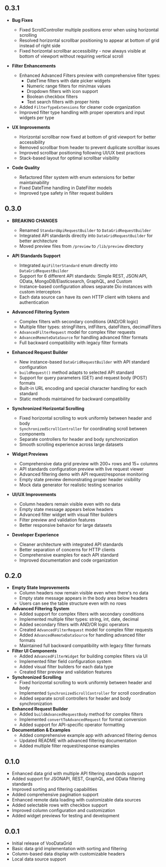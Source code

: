 ## 0.3.1

* **Bug Fixes**
  * Fixed ScrollController multiple positions error when using horizontal scrolling
  * Resolved horizontal scrollbar positioning to appear at bottom of grid instead of right side
  * Fixed horizontal scrollbar accessibility - now always visible at bottom of viewport without requiring vertical scroll

* **Filter Enhancements**
  * Enhanced Advanced Filters preview with comprehensive filter types:
    - DateTime filters with date picker widgets
    - Numeric range filters for min/max values
    - Dropdown filters with icon support
    - Boolean checkbox filters
    - Text search filters with proper hints
  * Added `FilterTypeExtensions` for cleaner code organization
  * Improved filter type handling with proper operators and input widgets per type

* **UX Improvements**
  * Horizontal scrollbar now fixed at bottom of grid viewport for better accessibility
  * Removed scrollbar from header to prevent duplicate scrollbar issues
  * Improved scrollbar positioning following UI/UX best practices
  * Stack-based layout for optimal scrollbar visibility

* **Code Quality**
  * Refactored filter system with enum extensions for better maintainability
  * Fixed DateTime handling in DateFilter models
  * Improved type safety in filter request builders

## 0.3.0

* **BREAKING CHANGES**
  * Renamed `StandardApiRequestBuilder` to `DataGridRequestBuilder`
  * Integrated API standards directly into `DataGridRequestBuilder` for better architecture
  * Moved preview files from `/preview` to `/lib/preview` directory

* **API Standards Support**
  * Integrated `ApiFilterStandard` enum directly into `DataGridRequestBuilder`
  * Support for 6 different API standards: Simple REST, JSON:API, OData, MongoDB/Elasticsearch, GraphQL, and Custom
  * Instance-based configuration allows separate Dio instances with custom interceptors
  * Each data source can have its own HTTP client with tokens and authentication

* **Advanced Filtering System** 
  * Complex filters with secondary conditions (AND/OR logic)
  * Multiple filter types: stringFilters, intFilters, dateFilters, decimalFilters
  * `AdvancedFilterRequest` model for complex filter requests
  * `AdvancedRemoteDataSource` for handling advanced filter formats
  * Full backward compatibility with legacy filter formats

* **Enhanced Request Builder**
  * New instance-based `DataGridRequestBuilder` with API standard configuration
  * `buildRequest()` method adapts to selected API standard
  * Support for query parameters (GET) and request body (POST) formats
  * Built-in URL encoding and special character handling for each standard
  * Static methods maintained for backward compatibility

* **Synchronized Horizontal Scrolling**
  * Fixed horizontal scrolling to work uniformly between header and body
  * `SynchronizedScrollController` for coordinating scroll between components
  * Separate controllers for header and body synchronization
  * Smooth scrolling experience across large datasets

* **Widget Previews**
  * Comprehensive data grid preview with 200+ rows and 15+ columns
  * API standards configuration preview with live request viewer  
  * Advanced filtering demo with API request/response monitoring
  * Empty state preview demonstrating proper header visibility
  * Mock data generator for realistic testing scenarios

* **UI/UX Improvements**
  * Column headers remain visible even with no data
  * Empty state message appears below headers
  * Advanced filter widget with visual filter builders
  * Filter preview and validation features
  * Better responsive behavior for large datasets

* **Developer Experience**
  * Cleaner architecture with integrated API standards
  * Better separation of concerns for HTTP clients
  * Comprehensive examples for each API standard
  * Improved documentation and code organization

## 0.2.0

* **Empty State Improvements**
  * Column headers now remain visible even when there's no data
  * Empty state message appears in the body area below headers
  * Users can see the table structure even with no rows
* **Advanced Filtering System**
  * Added support for complex filters with secondary conditions
  * Implemented multiple filter types: string, int, date, decimal
  * Added secondary filters with AND/OR logic operators
  * Created `AdvancedFilterRequest` model for complex filter requests
  * Added `AdvancedRemoteDataSource` for handling advanced filter formats
  * Maintained full backward compatibility with legacy filter formats
* **Filter UI Components**
  * Added `AdvancedFilterWidget` for building complex filters via UI
  * Implemented filter field configuration system
  * Added visual filter builders for each data type
  * Created filter preview and validation features
* **Synchronized Scrolling**
  * Fixed horizontal scrolling to work uniformly between header and body
  * Implemented `SynchronizedScrollController` for scroll coordination
  * Added separate scroll controllers for header and body synchronization
* **Enhanced Request Builder**
  * Added `buildAdvancedRequestBody` method for complex filters
  * Implemented `convertToAdvancedRequest` for format conversion
  * Added support for API-specific operator formatting
* **Documentation & Examples**
  * Added comprehensive example app with advanced filtering demos
  * Updated README with advanced filtering documentation
  * Added multiple filter request/response examples

## 0.1.0

* Enhanced data grid with multiple API filtering standards support
* Added support for JSONAPI, REST, GraphQL, and OData filtering standards
* Improved sorting and filtering capabilities
* Added comprehensive pagination support
* Enhanced remote data loading with customizable data sources
* Added selectable rows with checkbox support
* Improved column configuration and customization
* Added widget previews for testing and development

## 0.0.1

* Initial release of VooDataGrid
* Basic data grid implementation with sorting and filtering
* Column-based data display with customizable headers
* Local data source support
